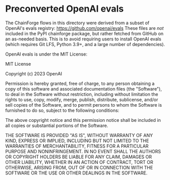 # Preconverted OpenAI evals

The ChainForge flows in this directory were derived from a subset of OpenAI's evals registry: https://github.com/openai/evals
These files are _not_ included in the PyPI chainforge package, but rather fetched from GitHub on an as-needed basis.
This is to avoid requiring users to install OpenAI evals (which requires Git LFS, Python 3.9+, and a large number of dependencies).

OpenAI evals is under the MIT License:

MIT License

Copyright (c) 2023 OpenAI

Permission is hereby granted, free of charge, to any person obtaining a copy
of this software and associated documentation files (the "Software"), to deal
in the Software without restriction, including without limitation the rights
to use, copy, modify, merge, publish, distribute, sublicense, and/or sell
copies of the Software, and to permit persons to whom the Software is
furnished to do so, subject to the following conditions:

The above copyright notice and this permission notice shall be included in all
copies or substantial portions of the Software.

THE SOFTWARE IS PROVIDED "AS IS", WITHOUT WARRANTY OF ANY KIND, EXPRESS OR
IMPLIED, INCLUDING BUT NOT LIMITED TO THE WARRANTIES OF MERCHANTABILITY,
FITNESS FOR A PARTICULAR PURPOSE AND NONINFRINGEMENT. IN NO EVENT SHALL THE
AUTHORS OR COPYRIGHT HOLDERS BE LIABLE FOR ANY CLAIM, DAMAGES OR OTHER
LIABILITY, WHETHER IN AN ACTION OF CONTRACT, TORT OR OTHERWISE, ARISING FROM,
OUT OF OR IN CONNECTION WITH THE SOFTWARE OR THE USE OR OTHER DEALINGS IN THE
SOFTWARE.
